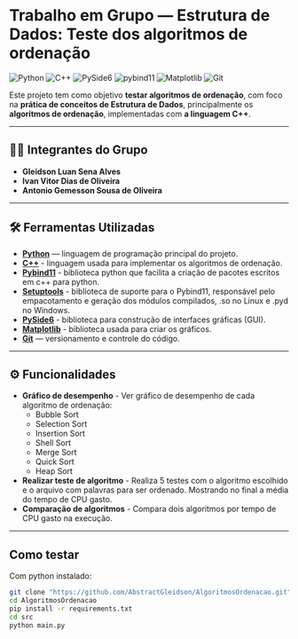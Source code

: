 # Trabalho em Grupo — Estrutura de Dados: Teste dos algoritmos de ordenação
![Python](https://img.shields.io/badge/Python-3.11-blue?logo=python&logoColor=white)
![C++](https://img.shields.io/badge/C++-17-blue?logo=cplusplus&logoColor=white)
![PySide6](https://img.shields.io/badge/PySide6-GUI-brightgreen?logo=qt&logoColor=white)
![pybind11](https://img.shields.io/badge/pybind11-C%2B%2B%20Bindings-blue?logo=python&logoColor=white)
![Matplotlib](https://img.shields.io/badge/Matplotlib-Gráficos%202D-red?logo=plotly&logoColor=white)
![Git](https://img.shields.io/badge/Git-Versionamento-orange?logo=git&logoColor=white)


Este projeto tem como objetivo **testar algoritmos de ordenação**, com foco na **prática de conceitos de Estrutura de Dados**, principalmente os **algoritmos de ordenação**, implementadas com **a linguagem C++**.

---

## 👨‍💻 Integrantes do Grupo
- **Gleidson Luan Sena Alves**  
- **Ivan Vitor Dias de Oliveira**  
- **Antonio Gemesson Sousa de Oliveira**

---

## 🛠️ Ferramentas Utilizadas
- **[Python](https://www.python.org/)** — linguagem de programação principal do projeto.  
- **[C++](https://devdocs.io/cpp/)** - linguagem usada para implementar os algoritmos de ordenação.
- **[Pybind11](https://pybind11.readthedocs.io/en/stable/)** - biblioteca python que facilita a criação de pacotes escritos em c++ para python.
- **[Setuptools](https://setuptools.pypa.io/en/latest/)** - biblioteca de suporte para o Pybind11, responsável pelo empacotamento e geração dos módulos compilados, .so no Linux e .pyd no Windows.
- **[PySide6](https://doc.qt.io/qtforpython-6/)** - biblioteca para construção de interfaces gráficas (GUI).  
- **[Matplotlib](https://matplotlib.org/stable/users/index.html)** - biblioteca usada para criar os gráficos.
- **[Git](https://git-scm.com/)** — versionamento e controle do código.  
---

## ⚙️ Funcionalidades
- **Gráfico de desempenho** - Ver gráfico de desempenho de cada algoritmo de ordenação:
    - Bubble Sort
    - Selection Sort
    - Insertion Sort
    - Shell Sort
    - Merge Sort
    - Quick Sort
    - Heap Sort
- **Realizar teste de algoritmo** - Realiza 5 testes com o algoritmo escolhido e o arquivo com palavras para ser ordenado. Mostrando no final a média do tempo de CPU gasto.
- **Comparação de algoritmos** - Compara dois algoritmos por tempo de CPU gasto na execução.  
---
## Como testar
Com python instalado:
```bash
git clone "https://github.com/AbstractGleidson/AlgoritmosOrdenacao.git"
cd AlgoritmosOrdenacao
pip install -r requirements.txt
cd src 
python main.py
```
